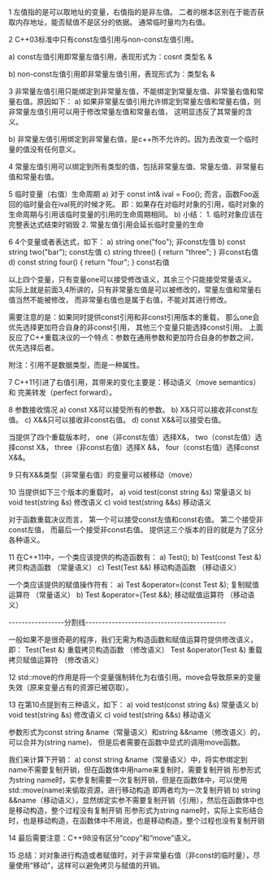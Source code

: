 1 左值指的是可以取地址的变量，右值指的是非左值。
  二者的根本区别在于能否获取内存地址，能否赋值不是区分的依据。
  通常临时量均为右值。

2 C++03标准中只有const左值引用与non-const左值引用。
  
  a) const左值引用即常量左值引用，表现形式为：cosnt 类型名 & 
  
  b) non-const左值引用即非常量左值引用，表现形式为：类型名 & 
  
3 非常量左值引用只能绑定到非常量左值，不能绑定到常量左值、非常量右值和常量右值。原因如下：
  a) 如果非常量左值引用允许绑定到常量左值和常量右值，则非常量左值引用可以用于修改常量左值和常量右值，
     这明显违反了其常量的含义。
  
  b) 非常量左值引用绑定到非常量右值，是c++所不允许的。因为去改变一个临时量的值没有任何意义。
  
4 常量左值引用可以绑定到所有类型的值，包括非常量左值、常量左值、非常量右值和常量右值。

5 临时变量（右值）生命周期 
  a) 对于 const int& ival = Foo(); 而言，函数Foo返回的临时量会在ival死的时候才死。
     即：如果存在对临时对象的引用，临时对象的生命周期与引用该临时变量的引用的生命周期相同。
  b) 小结：
     1. 临时对象应该在完整表达式结束时销毁
     2. 常量左值引用会延长临时变量的生命
     
6 4个变量或者表达式，如下：
  a)	string one("foo"); 非const左值
  b)	const string two("bar"); const左值
  c)	string three() { return "three"; } 非const右值
  d)	const string four() { return "four"; } const右值
  
  以上四个变量，只有变量one可以接受修改语义，其余三个只能接受常量语义。
  实际上就是前面3,4所讲的，只有非常量左值是可以被修改的，常量左值和常量右值当然不能被修改，
  而非常量右值也是属于右值，不能对其进行修改。
  
  需要注意的是：如果同时提供const引用和非const引用版本的重载，
  那么one会优先选择更加符合自身的非const引用，
  其他三个变量只能选择const引用。
  上面反应了C++重载决议的一个特点：参数在通用参数和更加符合自身的参数之间，优先选择后者。
  
  附注：引用不是数据类型，而是一种属性。
  
7 C++11引进了右值引用，其带来的变化主要是：移动语义（move semantics）和 完美转发（perfect forward）。

8 参数接收情况
  a)  const X&可以接受所有的参数。
  b)	X&只可以接收非const左值。
  c)	X&&只可以接收非const右值。
  d)	const X&&可以接受右值。
  
  当提供了四个重载版本时，
  one（非const左值）选择X&，
  two（const左值）选择const X&，
  three（非const右值）选择X &&，
  four（const右值）选择const X&&。

9 只有X&&类型（非常量右值）的变量可以被移动（move）

10 当提供如下三个版本的重载时，
   a)	void test(const string &s) 常量语义
   b)	void test(string &s)       修改语义
   c)	void test(string &&s)      移动语义
  
   对于函数重载决议而言，
   第一个可以接受const左值和const右值。
   第二个接受非const左值，
   而最后一个接受非const右值。
   提供这三个版本的目的就是为了区分各种语义。
  
11 在C++11中，一个类应该提供的构造函数有：
   a)	Test();
   b)	Test(const Test &) 拷贝构造函数 （常量语义）
   c)	Test(Test &&)      移动构造函数 （移动语义）
  
   一个类应该提供的赋值操作符有：
   a) Test &operator=(const Test &); 复制赋值运算符 （常量语义）
   b) Test &operator=(Test &&);      移动赋值运算符 （移动语义）
   
   -----------------分割线-------------------------------------------
   
   一般如果不是很奇葩的程序，我们无需为构造函数和赋值运算符提供修改语义，即：
   Test(Test &)           重载拷贝构造函数     （修改语义）
   Test &operator(Test &) 重载拷贝赋值运算符   （修改语义）

12 std::move的作用是将一个变量强制转化为右值引用。move会导致原来的变量失效（原来变量占有的资源已被窃取）。

13 在第10点提到有三种语义，如下：
   a)	void test(const string &s) 常量语义
   b)	void test(string &s)       修改语义
   c)	void test(string &&s)      移动语义

   参数形式为const string &name（常量语义）和string &&name（修改语义）的，可以合并为(string name)，
   但是后者需要在函数中显式的调用move函数。
   
   我们来计算下开销：
   a) const string &name（常量语义）中，将实参绑定到name不需要复制开销，但在函数体中用name来复制时，需要复制开销
      形参形式为string name时，实参复制需要一次复制开销，但是在函数体中，可以使用std::move(name)来偷取资源，进行移动构造
      即两者均为一次复制开销
   b) string &&name（移动语义），显然绑定实参不需要复制开销（引用），然后在函数体中也是移动构造，整个过程没有复制开销
      形参形式为string name时，实际上实形结合时，也是移动构造，在函数体中不用说，也是移动构造，整个过程也没有复制开销
      
  14 最后需要注意：C++98没有区分“copy”和“move”语义。
  
  15 总结：对对象进行构造或者赋值时，对于非常量右值（非const的临时量），尽量使用“移动”，这样可以避免拷贝与赋值的开销。

  
  
